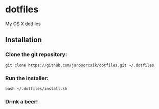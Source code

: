 # dotfiles
My OS X dotfiles

## Installation

### Clone the git repository:
`git clone https://github.com/janosorcsik/dotfiles.git ~/.dotfiles`

### Run the installer:
`bash ~/.dotfiles/install.sh`

### Drink a beer!

